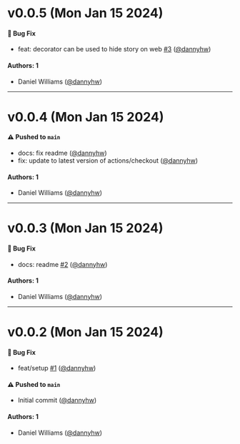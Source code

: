 # v0.0.5 (Mon Jan 15 2024)

#### 🐛 Bug Fix

- feat: decorator can be used to hide story on web [#3](https://github.com/storybookjs/addon-react-native-server/pull/3) ([@dannyhw](https://github.com/dannyhw))

#### Authors: 1

- Daniel Williams ([@dannyhw](https://github.com/dannyhw))

---

# v0.0.4 (Mon Jan 15 2024)

#### ⚠️ Pushed to `main`

- docs: fix readme ([@dannyhw](https://github.com/dannyhw))
- fix: update to latest version of actions/checkout ([@dannyhw](https://github.com/dannyhw))

#### Authors: 1

- Daniel Williams ([@dannyhw](https://github.com/dannyhw))

---

# v0.0.3 (Mon Jan 15 2024)

#### 🐛 Bug Fix

- docs: readme [#2](https://github.com/storybookjs/addon-react-native-server/pull/2) ([@dannyhw](https://github.com/dannyhw))

#### Authors: 1

- Daniel Williams ([@dannyhw](https://github.com/dannyhw))

---

# v0.0.2 (Mon Jan 15 2024)

#### 🐛 Bug Fix

- feat/setup [#1](https://github.com/storybookjs/addon-react-native-server/pull/1) ([@dannyhw](https://github.com/dannyhw))

#### ⚠️ Pushed to `main`

- Initial commit ([@dannyhw](https://github.com/dannyhw))

#### Authors: 1

- Daniel Williams ([@dannyhw](https://github.com/dannyhw))
